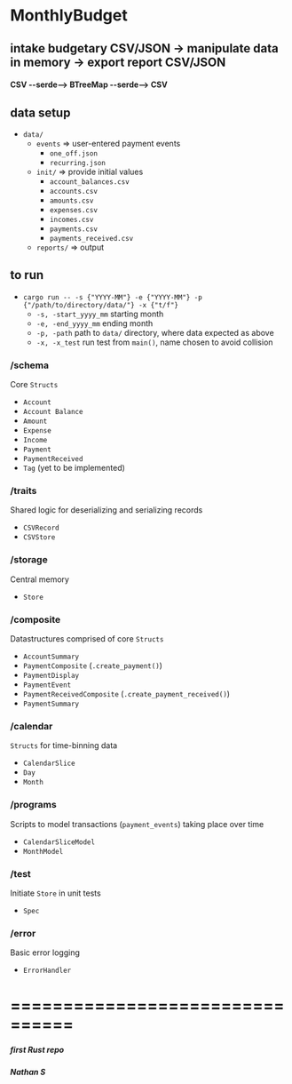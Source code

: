 # MonthlyBudget

## intake budgetary CSV/JSON -> manipulate data in memory -> export report CSV/JSON
#### CSV --serde--> BTreeMap --serde--> CSV

## data setup
- `data/`
  - `events` => user-entered payment events
    - `one_off.json`
    - `recurring.json`
  - `init/` => provide initial values
    - `account_balances.csv`
    - `accounts.csv`
    - `amounts.csv`
    - `expenses.csv`
    - `incomes.csv`
    - `payments.csv`
    - `payments_received.csv`
  - `reports/` => output

## to run
- `cargo run -- -s {"YYYY-MM"} -e {"YYYY-MM"} -p {"/path/to/directory/data/"} -x {"t/f"}`
  - `-s, -start_yyyy_mm` starting month
  - `-e, -end_yyyy_mm` ending month
  - `-p, -path` path to `data/` directory, where data expected as above
  - `-x, -x_test` run test from `main()`, name chosen to avoid collision
### /schema
Core `Structs`
  - `Account`
  - `Account Balance`
  - `Amount`
  - `Expense`
  - `Income`
  - `Payment`
  - `PaymentReceived`
  - `Tag` (yet to be implemented)

### /traits
Shared logic for deserializing and serializing records

  - `CSVRecord`
  - `CSVStore`
  
### /storage
Central memory
  - `Store`

### /composite
Datastructures comprised of core `Structs`
  - `AccountSummary`
  - `PaymentComposite` (`.create_payment()`)
  - `PaymentDisplay`
  - `PaymentEvent`
  - `PaymentReceivedComposite` (`.create_payment_received()`)
  - `PaymentSummary`

### /calendar
`Structs` for time-binning data
  - `CalendarSlice`
  - `Day`
  - `Month`
  
### /programs
Scripts to model transactions (`payment_events`) taking place over time
  - `CalendarSliceModel`
  - `MonthModel`
  
### /test
Initiate `Store` in unit tests
  - `Spec`
  
### /error
Basic error logging
  - `ErrorHandler`


================================
================================

##### first Rust repo
##### Nathan S
